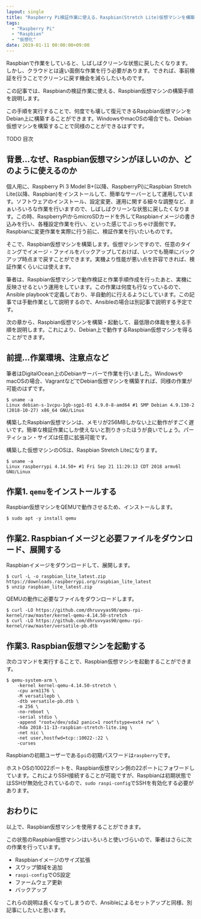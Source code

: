 ```yaml
---
layout: single
title: "Raspberry Pi検証作業に使える、Raspbian(Stretch Lite)仮想マシンを構築する"
tags:
  - "Raspberry Pi"
  - "Raspbian"
  - "仮想化"
date: 2019-01-11 00:00:00+09:00
---
```


Raspbianで作業をしていると、しばしばクリーンな状態に戻したくなります。しかし、クラウドとは違い面倒な作業を行う必要があります。できれば、事前検証を行うことでクリーンに戻す機会を減らしたいものです。

この記事では、Raspbianの検証作業に使える、Raspbian仮想マシンの構築手順を説明します。

この手順を実行することで、何度でも壊して復元できるRaspbian仮想マシンをDebian上に構築することができます。WindowsやmacOSの場合でも、Debian仮想マシンを構築することで同様のことができるはずです。

TODO 目次

## 背景…なぜ、Raspbian仮想マシンがほしいのか、どのように使えるのか

個人用に、Raspberry Pi 3 Model B+(以降、RaspberryPi)にRaspbian Stretch Lite(以降、Raspbian)をインストールして、簡単なサーバーとして運用しています。ソフトウェアのインストール、設定変更、運用に関する細々な調整など、まぁいろいろな作業を行いますので、しばしばクリーンな状態に戻したくなります。この時、RaspberryPiからmicroSDカードを外してRaspbianイメージの書き込みを行い、各種設定作業を行い、といった感じでぶっちゃけ面倒です。Raspbianに変更作業を実際に行う前に、検証作業を行いたいものです。

そこで、Raspbian仮想マシンを構築します。仮想マシンですので、任意のタイミングでイメージ・ファイルをバックアップしておけば、いつでも簡単にバックアップ時点まで戻すことができます。実機より性能が悪い点を許容できれば、検証作業くらいには使えます。

筆者は、Raspbian仮想マシンで動作検証と作業手順作成を行ったあと、実機に反映させるという運用をしています。この作業は何度も行なっているので、Ansible playbookで定義しており、半自動的に行えるようにしています。この記事では手動作業として説明するので、Ansibleの場合は別記事で説明する予定です。

次の章から、Raspbian仮想マシンを構築・起動して、最低限の体裁を整える手順を説明します。これにより、Debian上で動作するRaspbian仮想マシンを得ることができます。

## 前提…作業環境、注意点など

筆者はDigitalOcean上のDebianサーバーで作業を行いました。WindowsやmacOSの場合、VagrantなどでDebian仮想マシンを構築すれば、同様の作業が可能のはずです。

```
$ uname -a
Linux debian-s-1vcpu-1gb-sgp1-01 4.9.0-8-amd64 #1 SMP Debian 4.9.130-2 (2018-10-27) x86_64 GNU/Linux
```

構築したRaspbian仮想マシンは、メモリが256MBしかない上に動作がすごく遅いです。簡単な検証作業にしか使えないと割りきったほうが良いでしょう。パーティション・サイズは任意に拡張可能です。

構築した仮想マシンのOSは、Raspbian Stretch Liteになります。

```
$ uname -a
Linux raspberrypi 4.14.50+ #1 Fri Sep 21 11:29:13 CDT 2018 armv6l GNU/Linux
```

## 作業1. `qemu`をインストールする

Raspbian仮想マシンをQEMUで動作させるため、インストールします。

```
$ sudo apt -y install qemu
```

## 作業2. Raspbianイメージと必要ファイルをダウンロード、展開する

Raspbianイメージをダウンロードして、展開します。

```
$ curl -L -o raspbian_lite_latest.zip https://downloads.raspberrypi.org/raspbian_lite_latest
$ unzip raspbian_lite_latest.zip
```

QEMUの動作に必要なファイルをダウンロードします。

```
$ curl -LO https://github.com/dhruvvyas90/qemu-rpi-kernel/raw/master/kernel-qemu-4.14.50-stretch
$ curl -LO https://github.com/dhruvvyas90/qemu-rpi-kernel/raw/master/versatile-pb.dtb
```

## 作業3. Raspbian仮想マシンを起動する

次のコマンドを実行することで、Raspbian仮想マシンを起動することができます。

```
$ qemu-system-arm \
    -kernel kernel-qemu-4.14.50-stretch \
    -cpu arm1176 \
    -M versatilepb \
    -dtb versatile-pb.dtb \
    -m 256 \
    -no-reboot \
    -serial stdio \
    -append "root=/dev/sda2 panic=1 rootfstype=ext4 rw" \
    -hda 2018-11-13-raspbian-stretch-lite.img \
    -net nic \
    -net user,hostfwd=tcp::10022-:22 \
    -curses
```

Raspbianの初期ユーザーである`pi`の初期パスワードは`raspberry`です。

ホストOSの10022ポートを、Raspbian仮想マシン側の22ポートにフォワードしています。これによりSSH接続することが可能ですが、Raspbianは初期状態ではSSHが無効化されているので、`sudo raspi-config`でSSHを有効化する必要があります。

## おわりに

以上で、Raspbian仮想マシンを使用することができます。

この状態のRaspbian仮想マシンはいろいろと使いづらいので、筆者はさらに次の作業を行っています。

- Raspbianイメージのサイズ拡張
- スワップ領域を追加
- `raspi-config`でOS設定
- ファームウェア更新
- バックアップ

これらの説明は長くなってしまうので、Ansibleによるセットアップと同様、別記事にしたいと思います。
